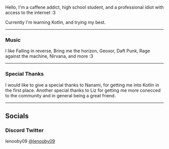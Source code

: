 Hello,
I'm a caffene addict, high school student, and a professional idiot with access to the internet :3

Currently I'm learning Kotlin, and trying my best.

---

### Music
I like Falling in reverse, Bring me the horizon, Geoxor, Daft Punk, Rage against the machine, Nirvana, and more :3

---

### Special Thanks
I would like to give a special thanks to Nanami, for getting me into Kotlin in the first place.
Another special thanks to Liz for getting me more conecced to the community and in general being a great friend.

---

## Socials


### Discord        Twitter
lenooby09       [@lenooby09](https://twitter.com/lenooby09)
